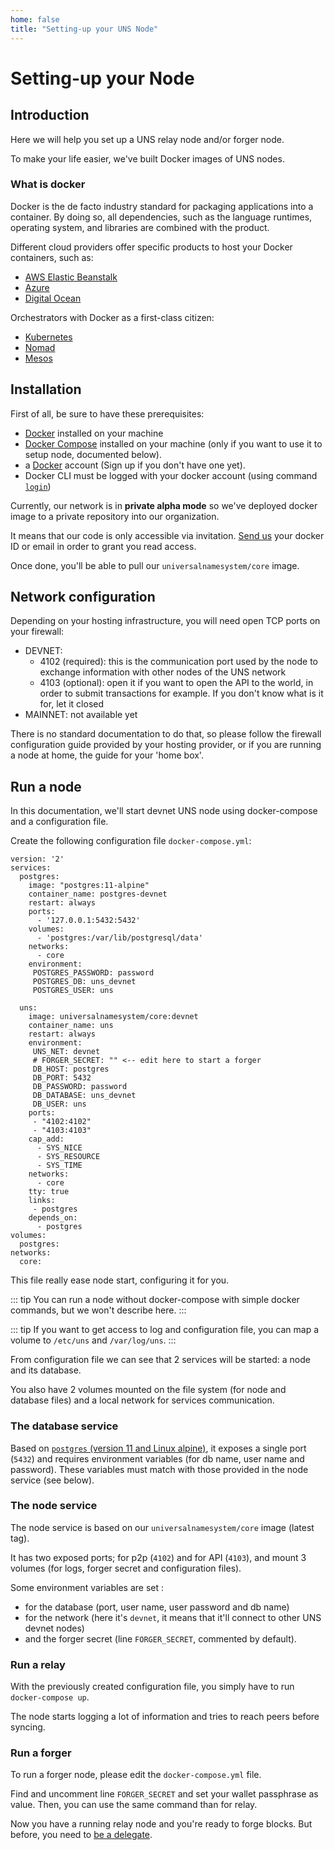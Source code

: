 ```yaml
---
home: false
title: "Setting-up your UNS Node"
---
```


# Setting-up your Node

## Introduction

Here we will help you set up a UNS relay node and/or forger node.

To make your life easier, we've built Docker images of UNS nodes.

### What is docker 

Docker is the de facto industry standard for packaging applications into a container. By doing so, all dependencies, such as the language runtimes, operating system, and libraries are combined with the product.

Different cloud providers offer specific products to host your Docker containers, such as:

- [AWS Elastic Beanstalk](https://docs.aws.amazon.com/elasticbeanstalk/latest/dg/Welcome.html)
- [Azure](https://azure.microsoft.com/en-us/services/kubernetes-service/docker/)
- [Digital Ocean](https://www.digitalocean.com/products/one-click-apps/docker/)

Orchestrators with Docker as a first-class citizen:

- [Kubernetes](https://kubernetes.io/)
- [Nomad](https://www.nomadproject.io/)
- [Mesos](http://mesos.apache.org/)

## Installation

First of all, be sure to have these prerequisites:
- [Docker](https://docs.docker.com/install) installed on your machine
- [Docker Compose](https://docs.docker.com/compose/install) installed on your machine (only if you want to use it to setup node, documented below).
- a [Docker](https://hub.docker.com/) account (Sign up if you don't have one yet).
- Docker CLI must be logged with your docker account (using command [`login`](https://docs.docker.com/engine/reference/commandline/login/))

Currently, our network is in **private alpha mode** so we've deployed docker image to a private repository into our organization.

It means that our code is only accessible via invitation. [Send us](mailto:contact@unik-name.com) your docker ID or email in order to grant you read access. 

Once done, you'll be able to pull our `universalnamesystem/core` image.

## Network configuration

Depending on your hosting infrastructure, you will need open TCP ports on your firewall:
- DEVNET:
  * 4102 (required): this is the communication port used by the node to exchange information with other nodes of the UNS network
  * 4103 (optional): open it if you want to open the API to the world, in order to submit transactions for example. If you don't know what is it for, let it closed
- MAINNET: not available yet

There is no standard documentation to do that, so please follow the firewall configuration guide provided by your hosting provider, or if you are running a node at home, the guide for your 'home box'.

## Run a node

In this documentation, we'll start devnet UNS node using docker-compose and a configuration file.

Create the following configuration file `docker-compose.yml`: 

```docker
version: '2'
services:
  postgres:
    image: "postgres:11-alpine"
    container_name: postgres-devnet
    restart: always
    ports:
      - '127.0.0.1:5432:5432'
    volumes:
      - 'postgres:/var/lib/postgresql/data'
    networks:
      - core 
    environment:
     POSTGRES_PASSWORD: password
     POSTGRES_DB: uns_devnet
     POSTGRES_USER: uns

  uns:
    image: universalnamesystem/core:devnet
    container_name: uns
    restart: always
    environment:
     UNS_NET: devnet
     # FORGER_SECRET: "" <-- edit here to start a forger
     DB_HOST: postgres
     DB_PORT: 5432
     DB_PASSWORD: password
     DB_DATABASE: uns_devnet
     DB_USER: uns
    ports:
     - "4102:4102"
     - "4103:4103"
    cap_add:
      - SYS_NICE
      - SYS_RESOURCE
      - SYS_TIME
    networks:
      - core 
    tty: true
    links:
     - postgres
    depends_on:
      - postgres
volumes:
  postgres:
networks:
  core:
```

This file really ease node start, configuring it for you. 

::: tip
You can run a node without docker-compose with simple docker commands, but we won't describe here.
:::

::: tip
If you want to get access to log and configuration file, you can map a volume to `/etc/uns` and `/var/log/uns`.
:::

From configuration file we can see that 2 services will be started: a node and its database.

You also have 2 volumes mounted on the file system (for node and database files) and a local network for services communication.

### The database service

Based on [`postgres` (version 11 and Linux alpine)](https://github.com/docker-library/postgres/blob/0a66d53fface5ccc8274f99712ba2f382a1caf42/11/alpine/Dockerfile), it exposes a single port (`5432`) and requires environment variables (for db name, user name and password).
These variables must match with those provided in the node service (see below).

### The node service

The node service is based on our `universalnamesystem/core` image (latest tag). 

It has two exposed ports; for p2p (`4102`) and for API (`4103`), and mount 3 volumes (for logs, forger secret and configuration files).

Some environment variables are set :
- for the database (port, user name, user password and db name)
- for the network (here it's `devnet`, it means that it'll connect to other UNS devnet nodes)
- and the forger secret (line `FORGER_SECRET`, commented by default). 

### Run a relay

With the previously created configuration file, you simply have to run `docker-compose up`.

The node starts logging a lot of information and tries to reach peers before syncing.

### Run a forger

To run a forger node, please edit the `docker-compose.yml` file.

Find and uncomment line `FORGER_SECRET` and set your wallet passphrase as value. Then, you can use the same command than for relay.

Now you have a running relay node and you're ready to forge blocks. But before, you need to [be a delegate](/uns-network-player/#becoming-a-delegate).


